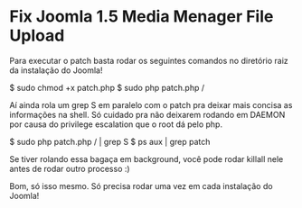 Fix Joomla 1.5 Media Menager File Upload
========================================

Para executar o patch basta rodar os seguintes comandos no diretório raiz da instalação do Joomla!

$ sudo chmod +x patch.php
$ sudo php patch.php /

Aí ainda rola um grep S em paralelo com o patch pra deixar mais concisa as informações na shell. Só cuidado pra não deixarem rodando em DAEMON por causa do privilege escalation que o root dá pelo php.

$ sudo php patch.php / | grep S
$ ps aux | grep patch

Se tiver rolando essa bagaça em background, você pode rodar killall nele antes de rodar outro processo :)

Bom, só isso mesmo.
Só precisa rodar uma vez em cada instalação do Joomla!

